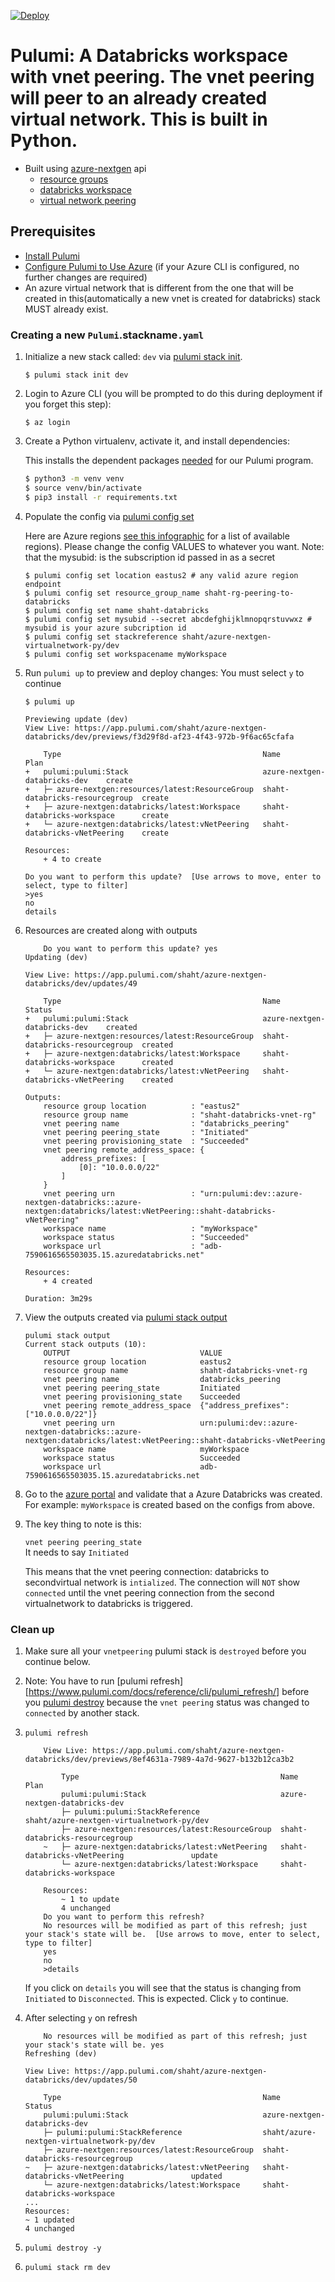 [![Deploy](https://get.pulumi.com/new/button.svg)](https://app.pulumi.com/new)

# Pulumi:  A Databricks workspace with vnet peering.  The vnet peering will peer to an already created virtual network. This is built in Python.
* Built using [azure-nextgen](https://www.pulumi.com/docs/reference/pkg/azure-nextgen/) api
    * [resource groups](https://www.pulumi.com/docs/reference/pkg/azure-nextgen/resources/resourcegroup/)
    * [databricks workspace](https://www.pulumi.com/docs/reference/pkg/azure-nextgen/databricks/workspace/)
    * [virtual network peering](https://www.pulumi.com/docs/reference/pkg/azure-nextgen/databricks/vnetpeering/) 

## Prerequisites

* [Install Pulumi](https://www.pulumi.com/docs/get-started/install/)
* [Configure Pulumi to Use Azure](https://www.pulumi.com/docs/intro/cloud-providers/azure/setup/) (if your Azure CLI is configured, no further changes are required)
* An azure virtual network that is different from the one that will be created in this(automatically a new vnet is created for databricks) stack MUST already exist.

### Creating a new `Pulumi`.stackname`.yaml`

1. Initialize a new stack called: `dev` via [pulumi stack init](https://www.pulumi.com/docs/reference/cli/pulumi_stack_init/). 
      ```
      $ pulumi stack init dev
      ```

1. Login to Azure CLI (you will be prompted to do this during deployment if you forget this step):
      ```
      $ az login
      ```

1. Create a Python virtualenv, activate it, and install dependencies:

    This installs the dependent packages [needed](https://www.pulumi.com/docs/intro/concepts/how-pulumi-works/) for our Pulumi program.

    ```bash
    $ python3 -m venv venv
    $ source venv/bin/activate
    $ pip3 install -r requirements.txt
    ```

1. Populate the config via [pulumi config set](https://www.pulumi.com/docs/reference/cli/pulumi_config_set/)

   Here are Azure regions [see this infographic](https://azure.microsoft.com/en-us/global-infrastructure/regions/) for a list of available regions).  Please change the config VALUES to whatever you want.
   Note:  that the mysubid: is the subscription id passed in as a secret
   ```
   $ pulumi config set location eastus2 # any valid azure region endpoint
   $ pulumi config set resource_group_name shaht-rg-peering-to-databricks
   $ pulumi config set name shaht-databricks
   $ pulumi config set mysubid --secret abcdefghijklmnopqrstuvwxz # mysubid is your azure subcription id
   $ pulumi config set stackreference shaht/azure-nextgen-virtualnetwork-py/dev
   $ pulumi config set workspacename myWorkspace
   ```

1. Run `pulumi up` to preview and deploy changes:   You must select `y` to continue
  
    ```
    $ pulumi up

    Previewing update (dev)
    View Live: https://app.pulumi.com/shaht/azure-nextgen-databricks/dev/previews/f3d29f8d-af23-4f43-972b-9f6ac65cfafa

        Type                                             Name                            Plan       
    +   pulumi:pulumi:Stack                              azure-nextgen-databricks-dev    create     
    +   ├─ azure-nextgen:resources/latest:ResourceGroup  shaht-databricks-resourcegroup  create     
    +   ├─ azure-nextgen:databricks/latest:Workspace     shaht-databricks-workspace      create     
    +   └─ azure-nextgen:databricks/latest:vNetPeering   shaht-databricks-vNetPeering    create     
    
    Resources:
        + 4 to create

    Do you want to perform this update?  [Use arrows to move, enter to select, type to filter]
    >yes
    no
    details
    ```
1. Resources are created along with outputs
    ```
        Do you want to perform this update? yes
    Updating (dev)

    View Live: https://app.pulumi.com/shaht/azure-nextgen-databricks/dev/updates/49

        Type                                             Name                            Status      
    +   pulumi:pulumi:Stack                              azure-nextgen-databricks-dev    created     
    +   ├─ azure-nextgen:resources/latest:ResourceGroup  shaht-databricks-resourcegroup  created     
    +   ├─ azure-nextgen:databricks/latest:Workspace     shaht-databricks-workspace      created     
    +   └─ azure-nextgen:databricks/latest:vNetPeering   shaht-databricks-vNetPeering    created     
    
    Outputs:
        resource group location          : "eastus2"
        resource group name              : "shaht-databricks-vnet-rg"
        vnet peering name                : "databricks_peering"
        vnet peering peering_state       : "Initiated"
        vnet peering provisioning_state  : "Succeeded"
        vnet peering remote_address_space: {
            address_prefixes: [
                [0]: "10.0.0.0/22"
            ]
        }
        vnet peering urn                 : "urn:pulumi:dev::azure-nextgen-databricks::azure-nextgen:databricks/latest:vNetPeering::shaht-databricks-vNetPeering"
        workspace name                   : "myWorkspace"
        workspace status                 : "Succeeded"
        workspace url                    : "adb-7590616565503035.15.azuredatabricks.net"

    Resources:
        + 4 created

    Duration: 3m29s

    ```
1. View the outputs created via [pulumi stack output](https://www.pulumi.com/docs/reference/cli/pulumi_stack_output/)
    ```
    pulumi stack output
    Current stack outputs (10):
        OUTPUT                             VALUE
        resource group location            eastus2
        resource group name                shaht-databricks-vnet-rg
        vnet peering name                  databricks_peering
        vnet peering peering_state         Initiated
        vnet peering provisioning_state    Succeeded
        vnet peering remote_address_space  {"address_prefixes":["10.0.0.0/22"]}
        vnet peering urn                   urn:pulumi:dev::azure-nextgen-databricks::azure-nextgen:databricks/latest:vNetPeering::shaht-databricks-vNetPeering
        workspace name                     myWorkspace
        workspace status                   Succeeded
        workspace url                      adb-7590616565503035.15.azuredatabricks.net
    ```
1. Go to the [azure portal](https://portal.azure.com/#blade/HubsExtension/BrowseResource/resourceType/Microsoft.Databricks%2Fworkspaces) and validate that a Azure Databricks was created. For example: `myWorkspace` is created based on the configs from above.

1. The key thing to note is this:

    `vnet peering peering_state`         
    It needs to say `Initiated`
    
    This means that the vnet peering connection:
    databricks to secondvirtual network is `intialized`.  The connection will `NOT` show `connected` until the vnet  peering connection from the second virtualnetwork to databricks is triggered.
    
### Clean up
 1. Make sure all your `vnetpeering` pulumi stack is `destroyed` before you continue below.  

 1. Note:  You have to run [pulumi refresh][https://www.pulumi.com/docs/reference/cli/pulumi_refresh/] before you [pulumi destroy](https://www.pulumi.com/docs/reference/cli/pulumi_destroy/) because the `vnet peering` status was changed to `connected` by another stack.
 1. `pulumi refresh`
    ```
        View Live: https://app.pulumi.com/shaht/azure-nextgen-databricks/dev/previews/8ef4631a-7989-4a7d-9627-b132b12ca3b2

            Type                                             Name                                       Plan       
            pulumi:pulumi:Stack                              azure-nextgen-databricks-dev                          
            ├─ pulumi:pulumi:StackReference                  shaht/azure-nextgen-virtualnetwork-py/dev             
            ├─ azure-nextgen:resources/latest:ResourceGroup  shaht-databricks-resourcegroup                        
        ~   ├─ azure-nextgen:databricks/latest:vNetPeering   shaht-databricks-vNetPeering               update     
            └─ azure-nextgen:databricks/latest:Workspace     shaht-databricks-workspace                            
        
        Resources:
            ~ 1 to update
            4 unchanged
        Do you want to perform this refresh?
        No resources will be modified as part of this refresh; just your stack's state will be.  [Use arrows to move, enter to select, type to filter]
        yes
        no
        >details
    ```
    If you click on `details` you will see that the status is changing from `Initiated` to `Disconnected`.  This is expected.  Click `y` to continue.
 1. After selecting `y` on refresh
    ```
        No resources will be modified as part of this refresh; just your stack's state will be. yes
    Refreshing (dev)

    View Live: https://app.pulumi.com/shaht/azure-nextgen-databricks/dev/updates/50

        Type                                             Name                                       Status      
        pulumi:pulumi:Stack                              azure-nextgen-databricks-dev                           
        ├─ pulumi:pulumi:StackReference                  shaht/azure-nextgen-virtualnetwork-py/dev              
        ├─ azure-nextgen:resources/latest:ResourceGroup  shaht-databricks-resourcegroup                         
    ~   ├─ azure-nextgen:databricks/latest:vNetPeering   shaht-databricks-vNetPeering               updated     
        └─ azure-nextgen:databricks/latest:Workspace     shaht-databricks-workspace
    ...
    Resources:
    ~ 1 updated
    4 unchanged  
    ```
 1. `pulumi destroy -y`   
 1. `pulumi stack rm dev`